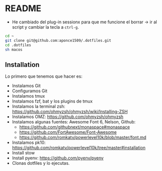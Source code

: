 # README

- He cambiado del plug-in sessionx para que me funcione el borrar -> ir al script y cambiar la tecla a `ctrl-g`.

```bash
cd ~
git clone git@github.com:aponce1509/.dotfiles.git
cd .dotfiles
sh macos
```

## Installation

Lo primero que tenemos que hacer es:

- Instalamos Git
- Configuramos Git
- Instalamos tmux
- Instalamos fzf, bat y los plugins de tmux
- Instalamos la terminal zsh: <https://github.com/ohmyzsh/ohmyzsh/wiki/Installing-ZSH>
- Instalamos OMZ: <https://github.com/ohmyzsh/ohmyzsh>
- Instalamos algunas fuentes: Awesome Font 6, Nelson, Github:
  - <https://github.com/githubnext/monaspace#monaspace>
  - <https://github.com/FortAwesome/Font-Awesome>
  - <https://github.com/romkatv/powerlevel10k/blob/master/font.md>
- Instalamos pk10: <https://github.com/romkatv/powerlevel10k/tree/master#installation>
- Install stow
- Install pyenv: <https://github.com/pyenv/pyenv>
- Clonas dotfiles y lo ejecutas.
